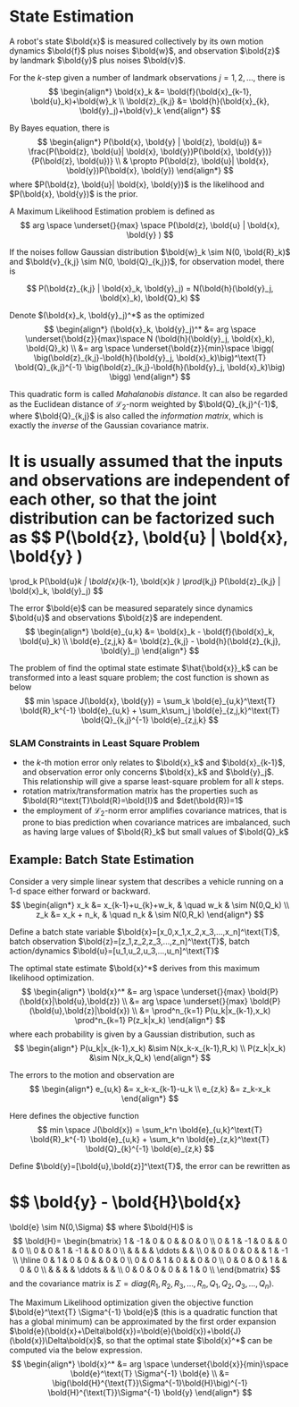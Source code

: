 # State Estimation

A robot's state $\bold{x}$ is measured collectively by its own motion dynamics $\bold{f}$ plus noises $\bold{w}$, and observation $\bold{z}$ by landmark $\bold{y}$ plus noises $\bold{v}$.

For the $k$-step given a number of landmark observations $j=1,2,...$, there is
$$
\begin{align*}
    \bold{x}_k &= \bold{f}(\bold{x}_{k-1}, \bold{u}_k)+\bold{w}_k
    \\
    \bold{z}_{k,j} &= \bold{h}(\bold{x}_{k}, \bold{y}_j)+\bold{v}_k
\end{align*}
$$

By Bayes equation, there is
$$
\begin{align*}
P(\bold{x}, \bold{y} | \bold{z}, \bold{u}) &=
\frac{P(\bold{z}, \bold{u}| \bold{x}, \bold{y})P(\bold{x}, \bold{y})}{P(\bold{z}, \bold{u})}
\\ & \propto
P(\bold{z}, \bold{u}| \bold{x}, \bold{y})P(\bold{x}, \bold{y})
\end{align*}
$$
where $P(\bold{z}, \bold{u}| \bold{x}, \bold{y})$ is the likelihood and $P(\bold{x}, \bold{y})$ is the prior.

A Maximum Likelihood Estimation problem is defined as
$$
arg \space \underset{}{max} \space
P(\bold{z}, \bold{u} | \bold{x}, \bold{y} )
$$

If the noises follow Gaussian distribution $\bold{w}_k \sim N(0, \bold{R}_k)$ and $\bold{v}_{k,j} \sim N(0, \bold{Q}_{k,j})$, for observation model, there is

$$
P(\bold{z}_{k,j} | \bold{x}_k, \bold{y}_j) = 
N(\bold{h}(\bold{y}_j, \bold{x}_k), \bold{Q}_k)
$$

Denote $(\bold{x}_k, \bold{y}_j)^*$ as the optimized 
$$
\begin{align*}
(\bold{x}_k, \bold{y}_j)^* &=
arg \space \underset{\bold{z}}{max}\space N (\bold{h}(\bold{y}_j, \bold{x}_k), \bold{Q}_k)
\\ &=
arg \space \underset{\bold{z}}{min}\space \bigg(
    \big(\bold{z}_{k,j}-\bold{h}(\bold{y}_j, \bold{x}_k)\big)^\text{T}
    \bold{Q}_{k,j}^{-1}
    \big(\bold{z}_{k,j}-\bold{h}(\bold{y}_j, \bold{x}_k)\big)
\bigg)
\end{align*}
$$

This quadratic form is called *Mahalanobis distance*. 
It can also be regarded as the Euclidean distance of $\mathcal{L}_2$-norm weighted by $\bold{Q}_{k,j}^{-1}$, 
where $\bold{Q}_{k,j}$ is also called the *information matrix*, which is exactly the *inverse* of the Gaussian covariance matrix.

It is usually assumed that the inputs
and observations are independent of each other, so that the joint distribution can be factorized such as
$$
P(\bold{z}, \bold{u} | \bold{x}, \bold{y} )
=
\prod_k P(\bold{u}_k | \bold{x}_{k-1}, \bold{x}_k )
\prod_{k,j} P(\bold{z}_{k,j} | \bold{x}_k, \bold{y}_j) 
$$

The error $\bold{e}$ can be measured separately since dynamics $\bold{u}$ and observations $\bold{z}$ are independent.
$$
\begin{align*}
\bold{e}_{u,k} &= 
\bold{x}_k - \bold{f}(\bold{x}_k, \bold{u}_k)
\\
\bold{e}_{z,j,k} &= 
\bold{z}_{k,j} - \bold{h}(\bold{z}_{k,j}, \bold{y}_j)
\end{align*}
$$

The problem of find the optimal state estimate $\hat{\bold{x}}_k$ can be transformed into a least square problem; the cost function is shown as below
$$
min \space J(\bold{x}, \bold{y}) = 
\sum_k \bold{e}_{u,k}^\text{T} \bold{R}_k^{-1} \bold{e}_{u,k}
+
\sum_k\sum_j \bold{e}_{z,j,k}^\text{T} \bold{Q}_{k,j}^{-1} \bold{e}_{z,j,k} 
$$

### SLAM Constraints in Least Square Problem

* the $k$-th motion error only relates to $\bold{x}_k$ and $\bold{x}_{k-1}$, and observation error only concerns $\bold{x}_k$ and $\bold{y}_j$.
This relationship will give a sparse least-square problem for all $k$ steps.
* rotation matrix/transformation matrix has the properties such as $\bold{R}^\text{T}\bold{R}=\bold{I}$ and $det(\bold{R})=1$
* the employment of $\mathcal{L}_2$-norm error amplifies covariance matrices, that is prone to bias prediction when covariance matrices are imbalanced, such as having large values of $\bold{R}_k$ but small values of $\bold{Q}_k$

## Example: Batch State Estimation

Consider a very simple linear system that describes a vehicle running on a 1-d space either forward or backward.
$$
\begin{align*}
x_k &= x_{k-1}+u_{k}+w_k, & \quad w_k & \sim N(0,Q_k)
\\
z_k &= x_k + n_k, & \quad n_k & \sim N(0,R_k)
\end{align*}
$$

Define a batch state variable $\bold{x}=[x_0,x_1,x_2,x_3,...,x_n]^\text{T}$, batch observation $\bold{z}=[z_1,z_2,z_3,...,z_n]^\text{T}$, batch action/dynamics $\bold{u}=[u_1,u_2,u_3,...,u_n]^\text{T}$

The optimal state estimate $\bold{x}^*$ derives from this maximum likelihood optimization.
$$
\begin{align*}
\bold{x}^* &= 
arg \space \underset{}{max} \bold{P} (\bold{x}|\bold{u},\bold{z})
\\ &=
arg \space \underset{}{max} \bold{P} (\bold{u},\bold{z}|\bold{x})
\\ &=
\prod^n_{k=1} P(u_k|x_{k-1},x_k)
\prod^n_{k=1} P(z_k|x_k)
\end{align*}
$$
where each probability is given by a Gaussian distribution, such as
$$
\begin{align*}
P(u_k|x_{k-1},x_k) &\sim N(x_k-x_{k-1},R_k)
\\
P(z_k|x_k) &\sim N(x_k,Q_k)
\end{align*}
$$

The errors to the motion and observation are
$$
\begin{align*}
e_{u,k} &= x_k-x_{k-1}-u_k
\\
e_{z,k} &= z_k-x_k
\end{align*}
$$

Here defines the objective function
$$
min \space J(\bold{x}) = 
\sum_k^n \bold{e}_{u,k}^\text{T} \bold{R}_k^{-1} \bold{e}_{u,k}
+
\sum_k^n \bold{e}_{z,k}^\text{T} \bold{Q}_{k}^{-1} \bold{e}_{z,k} 
$$

Define $\bold{y}=[\bold{u},\bold{z}]^\text{T}$, the error can be rewritten as

$$
\bold{y} - \bold{H}\bold{x}
=
\bold{e} \sim N(0,\Sigma)
$$
where $\bold{H}$ is
$$
\bold{H}=
\begin{bmatrix}
    1 & -1 & 0 & 0 &  & 0 & 0 \\
    0 & 1 & -1 & 0 &  & 0 & 0 \\
    0 & 0 & 1 & -1 &  & 0 & 0 \\
     &  &  &  & \ddots & &  \\
    0 & 0 & 0 & 0 &  & 1 & -1 \\
    \hline
    0 & 1 & 0 & 0 &  & 0 & 0 \\
    0 & 0 & 1 & 0 &  & 0 & 0 \\
    0 & 0 & 0 & 1 &  & 0 & 0 \\
     &  &  &  & \ddots & &  \\
    0 & 0 & 0 & 0 &  & 1 & 0 \\
\end{bmatrix}
$$
and the covariance matrix is $\Sigma=diag(R_1, R_2, R_3,...,R_n,Q_1,Q_2,Q_3,...,Q_n)$.

The Maximum Likelihood optimization given the objective function $\bold{e}^\text{T} \Sigma^{-1} \bold{e}$ (this is a quadratic function that has a global minimum) can be approximated by the first order expansion $\bold{e}(\bold{x}+\Delta\bold{x})=\bold{e}(\bold{x})+\bold{J}(\bold{x})\Delta\bold{x}$, so that the optimal state $\bold{x}^*$ can be computed via the below expression.
$$
\begin{align*}
\bold{x}^* &=
arg \space \underset{\bold{x}}{min}\space \bold{e}^\text{T} \Sigma^{-1} \bold{e}
\\ &=
\big(\bold{H}^{\text{T}}\Sigma^{-1}\bold{H}\big)^{-1}
\bold{H}^{\text{T}}\Sigma^{-1} \bold{y}
\end{align*}
$$

